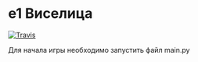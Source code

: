 # e1 Виселица

[![Travis][build-badge]][build]

[build-badge]: https://img.shields.io/travis/nsud/e1/master.png?style=flat-square

[build]: https://travis-ci.org/nsud/e1


Для начала игры необходимо запустить файл main.py